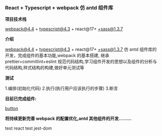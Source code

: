 ### React + Typescript + webpack 仿 antd 组件库

**项目技术栈**

webpack@4.4 + typescript@4.3 + react@17+ +sass@1.3.7

**介绍**

webpack@4.4 + typescript@4.3 + react@17+ +sass@1.3.7 仿 antd 组件库的开发，完成组件的基本功能,webpack 的基本搭建,
继承 prettier+commitlint+eslint 规范代码结构,学习组件开发的思想以及组件的分析与代码结构,样式结构的构建,做好单元测试等

**测试**

1.编排(初始化代码) 2.执行(执行用户应该执行的步骤) 3.断言

**目前已完成组件:**

[button](./components/Button/index.tsx)

**将持续更新完善 webpack 的配置优化,antd 其他组件的开发.........**

test react test jest-dom
